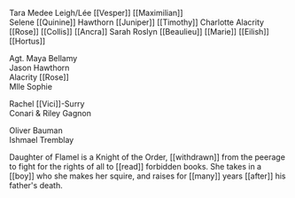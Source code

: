 Tara Medee Leigh/Lée [[Vesper]] [[Maximilian]]  
Selene [[Quinine]] Hawthorn [[Juniper]] [[Timothy]] 
Charlotte Alacrity [[Rose]] [[Collis]] [[Ancra]] 
Sarah Roslyn [[Beaulieu]] [[Marie]] [[Eilish]] [[Hortus]] 
  
Agt. Maya Bellamy  
Jason Hawthorn  
Alacrity [[Rose]]  
Mlle Sophie  
  
Rachel [[Vici]]-Surry  
Conari & Riley Gagnon  
  
Oliver Bauman  
Ishmael Tremblay  

Daughter of Flamel is a Knight of the Order, [[withdrawn]] from the peerage to fight for the rights of all to [[read]] forbidden books. She takes in a [[boy]] who she makes her squire, and raises for [[many]] years [[after]] his father's death. 